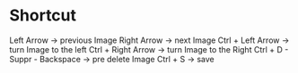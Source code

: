 # Shortcut
Left Arrow -> previous Image
Right Arrow -> next Image
Ctrl + Left Arrow -> turn Image to the left
Ctrl + Right Arrow -> turn Image to the Right
Ctrl + D - Suppr - Backspace -> pre delete Image
Ctrl + S -> save

